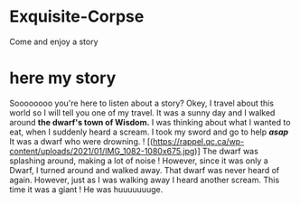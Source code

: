 # Exquisite-Corpse
Come and enjoy a story
# here my story
Soooooooo you're here to listen about a story? Okey, I travel about this world so I will tell you one of my travel. It was a sunny day and I walked around **the dwarf's town of Wisdom.** I was thinking about what I wanted to eat, when I suddenly heard a scream. I took my sword and go to help **_asap_** It was a dwarf who were drowning. ! [(https://rappel.qc.ca/wp-content/uploads/2021/01/IMG_1082-1080x675.jpg)]
The dwarf was splashing around, making a lot of noise ! 
However, since it was only a Dwarf, I turned around and walked away. 
That dwarf was never heard of again.
However, just as I was walking away I heard another scream.
This time it was a giant !
He was huuuuuuuge.
